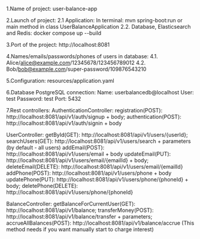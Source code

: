 1.Name of project: user-balance-app

2.Launch of project:
2.1 Application:
In terminal: mvn spring-boot:run
or main method in class UserBalanceApplication
2.2. Database, Elasticsearch and Redis:
docker compose up --build

3.Port of the project:
http://localhost:8081

4.Names/emails/passwords/phones of users in database:
4.1. Alice/alice@example.com/12345678/123456789012
4.2. Bob/bob@example.com/super-password/109876543210

5.Configuration: resources/application.yaml

6.Database PostgreSQL connection:
Name: userbalancedb@localhost
User: test
Password: test
Port: 5432

7.Rest controllers:
AuthenticationController:
registration(POST): http://localhost:8081/api/v1/auth/signup + body;
authentication(POST): http://localhost:8081/api/v1/auth/signin + body

UserController:
getById(GET): http://localhost:8081/api/v1/users/{userId};
searchUsers(GET): http://localhost:8081/api/v1/users/search + parameters (by default - all users)
addEmail(POST): http://localhost:8081/api/v1/users/email + body
updateEmail(PUT): http://localhost:8081/api/v1/users/email/{emailId} + body;
deleteEmail(DELETE): http://localhost:8081/api/v1/users/email/{emailId}
addPhone(POST): http://localhost:8081/api/v1/users/phone + body
updatePhone(PUT): http://localhost:8081/api/v1/users/phone/{phoneId} + body;
deletePhone(DELETE): http://localhost:8081/api/v1/users/phone/{phoneId}

BalanceController:
getBalanceForCurrentUser(GET): http://localhost:8081/api/v1/balance;
transferMoney(POST): http://localhost:8081/api/v1/balance/transfer + parameters;
accrueAllBalances(POST): http://localhost:8081/api/v1/balance/accrue (This method needs if you want manually start to charge interest)